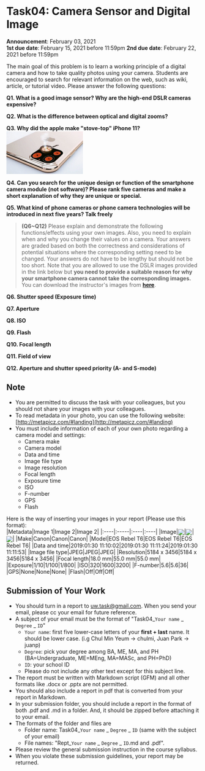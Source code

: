 # Task04: Camera Sensor and Digital Image

**Announcement**: February 03, 2021        
**1st due date**: February 15, 2021 before 11:59pm
**2nd due date**: February 22, 2021 before 11:59pm     

The main goal of this problem is to learn a working principle of a digital camera and how to take quality photos using your camera. Students are encouraged to search for relevant information on the web, such as wiki, article, or tutorial video. Please answer the following questions:  

**Q1. What is a good image sensor? Why are the high-end DSLR cameras expensive?**  

**Q2. What is the difference between optical and digital zooms?**  

**Q3. Why did the apple make "stove-top" iPhone 11?**  
<img align="center" width="200" src="iphone11.jpg">

**Q4. Can you search for the unique design or function of the smartphone camera module (not software)? Please rank five cameras and make a short explanation of why they are unique or special.**

**Q5. What kind of phone cameras or phone camera technologies will be introduced in next five years? Talk freely** 


> **(Q6~Q12)** Please explain and demonstrate the following functions/effects using your own images. Also, you need to explain when and why you change their values on a camera. Your answers are graded based on both the correctness and considerations of potential situations where the corresponding setting need to be changed. Your answers do not have to be lengthy but should not be too short. Note that you are allowed to use the DSLR images provided in the link below but **you need to provide a suitable reason for why your smartphone camera cannot take the corresponding images.** You can download the instructor's images from [**here**](https://www.dropbox.com/s/3setnfjjq18ekg1/img_cive497.zip?dl=0).
 
**Q6. Shutter speed (Exposure time)**

**Q7. Aperture**

**Q8. ISO**

**Q9. Flash**

**Q10. Focal length**

**Q11. Field of view**

**Q12. Aperture and shutter speed priority (A- and S-mode)**

## Note
* You are permitted to discuss the task with your colleagues, but you should not share your images with your colleagues.
* To read metadata in your photo, you can use the following website: [http://metapicz.com/#landing](http://metapicz.com/#landing)  
* You must include information of each of your own photo regarding a camera model and settings:  
	* Camera make
	* Camera model
	* Data and time
	* Image file type
	* Image resolution
	* Focal length
	* Exposure time  
	* ISO
	* F-number
	* GPS 
	* Flash

Here is the way of inserting your images in your report (Please use this format):  
|Metadata|Image 1|Image 2|Image 2|
|:----|:-----|:----|:----|
|Image|<img align="center" width="200" src="IMG_0003.JPG">|<img align="center" width="200" src="IMG_0004.JPG">|<img align="center" width="200" src="IMG_0007.JPG">|
|Make|Canon|Canon|Canon|
|Model|EOS Rebel T6|EOS Rebel T6|EOS Rebel T6|
|Data and time|2019:01:30 11:10:02|2019:01:30 11:11:24|2019:01:30 11:11:53|
|Image file type|JPEG|JPEG|JPEG|
|Resolution|5184 x 3456|5184 x 3456|5184 x 3456|
|Focal length|18.0 mm|55.0 mm|55.0 mm|
|Exposure|1/10|1/100|1/800|
|ISO|320|1600|3200|
|F-number|5.6|5.6|36|
|GPS|None|None|None|
|Flash|Off|Off|Off|

## Submission of Your Work
* You should turn in a report to uw.task@gmail.com. When you send your email, please cc your email for future reference.  
* A subject of your email must be the format of "Task04_`Your name` _ `Degree` _ `ID`"
	* `Your name`: first five lower-case letters of your **first + last** name. It should be lower case. (i.g Chul Min Yeum -> chulmi, Juan Park -> juanp)   
	* `Degree`: pick your degree among BA, ME, MA, and PH (BA=Undergraduate, ME=MEng, MA=MASc, and PH=PhD)  
	* `ID`: your school ID
	* Please do not include any other text except for this subject line.    
* The report must be written with Markdown script (GFM) and all other formats like .docx or .pptx are not permitted. 
* You should also include a report in pdf that is converted from your report in Markdown.  
* In your submission folder, you should include a report in the format of both .pdf and .md in a folder. And, it should be zipped before attaching it to your email. 
* The formats of the folder and files are 
	* Folder name: Task04_`Your name` _ `Degree` _ `ID` (same with the subject of your email)  
	* File names: "Rept_`Your name` _ `Degree` _ `ID`.md and .pdf".   
* Please review the general submission instruction in the course syllabus. 
* When you violate these submission guidelines, your report may be returned. 
  